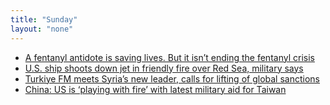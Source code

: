 ```yaml
---
title: "Sunday"
layout: "none"
---
```


- [A fentanyl antidote is saving lives. But it isn’t ending the fentanyl crisis](https://www.reuters.com/investigates/special-report/fentanyl-ohio/)
- [U.S. ship shoots down jet in friendly fire over Red Sea, military says](https://www.washingtonpost.com/national-security/2024/12/22/friendly-fire-eject-hornet-redsea/)
- [Turkiye FM meets Syria’s new leader, calls for lifting of global sanctions](https://www.aljazeera.com/news/2024/12/22/turkiye-fm-meets-syrias-new-leader-calls-for-lifting-of-global-sanctions)
- [China: US is ‘playing with fire’ with latest military aid for Taiwan](https://www.politico.com/news/2024/12/22/china-us-is-playing-with-fire-with-latest-military-aid-for-taiwan-00195831)
